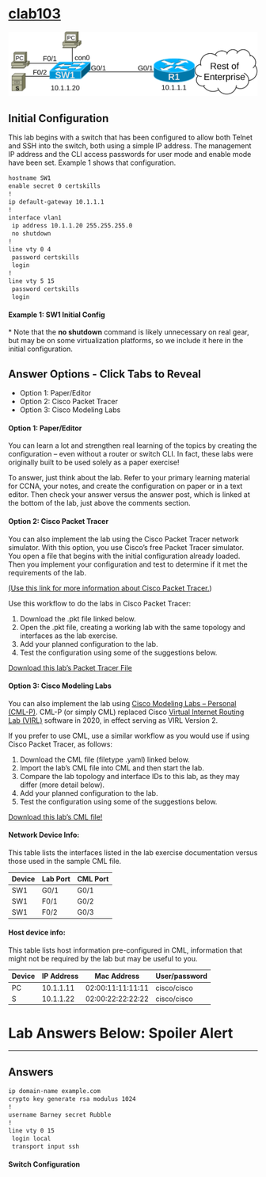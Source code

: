 # [clab103](https://www.certskills.com/clab103/)

![](../images/clab103_img1.svg)

## Initial Configuration

This lab begins with a switch that has been configured to allow both Telnet and SSH into the switch, both using a simple IP address. The management IP address and the CLI access passwords for user mode and enable mode have been set. Example 1 shows that configuration.

    hostname SW1
    enable secret 0 certskills
    !
    ip default-gateway 10.1.1.1
    !
    interface vlan1
     ip address 10.1.1.20 255.255.255.0
     no shutdown
    !
    line vty 0 4
     password certskills
     login
    !
    line vty 5 15
     password certskills
     login

#### Example 1: SW1 Initial Config

\* Note that the **no shutdown** command is likely unnecessary on real gear, but may be on some virtualization platforms, so we include it here in the initial configuration.

## Answer Options - Click Tabs to Reveal

- Option 1: Paper/Editor
- Option 2: Cisco Packet Tracer
- Option 3: Cisco Modeling Labs

#### Option 1: Paper/Editor

You can learn a lot and strengthen real learning of the topics by creating the configuration – even without a router or switch CLI. In fact, these labs were originally built to be used solely as a paper exercise!

To answer, just think about the lab. Refer to your primary learning material for CCNA, your notes, and create the configuration on paper or in a text editor. Then check your answer versus the answer post, which is linked at the bottom of the lab, just above the comments section.

#### Option 2: Cisco Packet Tracer

You can also implement the lab using the Cisco Packet Tracer network simulator. With this option, you use Cisco’s free Packet Tracer simulator. You open a file that begins with the initial configuration already loaded. Then you implement your configuration and test to determine if it met the requirements of the lab.

[(Use this link for more information about Cisco Packet Tracer.](https://www.certskills.com/packettracer))

Use this workflow to do the labs in Cisco Packet Tracer:

1. Download the .pkt file linked below.
2. Open the .pkt file, creating a working lab with the same topology and interfaces as the lab exercise.
3. Add your planned configuration to the lab.
4. Test the configuration using some of the suggestions below.

[Download this lab’s Packet Tracer File](https://files.certskills.com/virl/clab103.pkt)

#### Option 3: Cisco Modeling Labs

You can also implement the lab using [Cisco Modeling Labs – Personal (CML-P)](https://developer.cisco.com/modeling-labs/). CML-P (or simply CML) replaced Cisco [Virtual Internet Routing Lab (VIRL)](https://virl.cisco.com/) software in 2020, in effect serving as VIRL Version 2.

If you prefer to use CML, use a similar workflow as you would use if using Cisco Packet Tracer, as follows:

1. Download the CML file (filetype .yaml) linked below.
2. Import the lab’s CML file into CML and then start the lab.
3. Compare the lab topology and interface IDs to this lab, as they may differ (more detail below).
4. Add your planned configuration to the lab.
5. Test the configuration using some of the suggestions below.

[Download this lab’s CML file!](https://files.certskills.com/virl/clab103.yaml)

#### Network Device Info:

This table lists the interfaces listed in the lab exercise documentation versus those used in the sample CML file.

| **Device** | **Lab Port** | **CML Port** |
| --- | --- | --- |
| SW1 | G0/1 | G0/1 |
| SW1 | F0/1 | G0/2 |
| SW1 | F0/2 | G0/3 |

#### Host device info:

This table lists host information pre-configured in CML, information that might not be required by the lab but may be useful to you.

| **Device** | **IP Address** | **Mac Address** | **User/password** |
| --- | --- | --- | --- |
| PC | 10.1.1.11 | 02:00:11:11:11:11 | cisco/cisco |
| S | 10.1.1.22 | 02:00:22:22:22:22 | cisco/cisco |

####

# Lab Answers Below: Spoiler Alert

---

## Answers

    ip domain-name example.com
    crypto key generate rsa modulus 1024
    !
    username Barney secret Rubble
    !
    line vty 0 15
     login local 
     transport input ssh

#### Switch Configuration